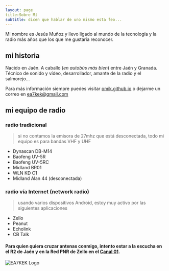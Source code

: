 ```yaml
---
layout: page
title:Sobre Mí
subtitle: dicen que hablar de uno mismo esta feo...
---
```


Mi nombre es Jesús Muñoz y llevo ligado al mundo de la tecnología y la radio más años que los que me gustaría reconocer.

## mi historia

Nacido en Jaén. A caballo (*en autobús más bien*) entre Jaén y Granada. Técnico de sonido y vídeo, desarrollador, amante de la radio y el salmorejo... 

Para más información siempre puedes visitar [omik.github.io](https://omik.github.io) o dejarme un correo en [ea7kek@gmail.com](mailto:ea7kek@gmail.com)

## mi equipo de radio


### radio tradicional


> si no contamos la emisora de 27mhz que está desconectada, todo mi equipo es para bandas VHF y UHF 

- Dynascan DB-M14
- Baofeng UV-5R
- Baofeng UV-5RC
- Midland BR01
- WLN KD C1
- Midland Alan 44 (desconectada)


### radio vía Internet (network radio)


> usando varios dispositivos Android, estoy muy activo por las siguientes aplicaciones

- Zello
- Peanut
- Echolink
- CB Talk


#### Para quien quiera cruzar antenas conmigo, intento estar a la escucha en el R2 de Jaén y en la Red PNR de Zello en el  [Canal 01](https://zello.com/channels/k/gmPbB).



![EA7KEK Logo](https://i.imgur.com/j20GK3n.png)